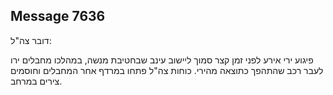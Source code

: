 ## Message 7636

דובר צה"ל:

פיגוע ירי אירע לפני זמן קצר סמוך ליישוב עינב שבחטיבת מנשה, במהלכו מחבלים ירו לעבר רכב שהתהפך כתוצאה מהירי. 
כוחות צה"ל פתחו במרדף אחר המחבלים וחוסמים צירים במרחב.

